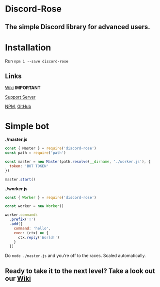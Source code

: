 # Discord-Rose

## The simple Discord library for advanced users.

# Installation

Run `npm i --save discord-rose`

## Links

[Wiki](https://github.com/discord-rose/discord-rose/wiki) **IMPORTANT**

[Support Server](https://discord.gg/EdpA6qRHhs)

[NPM](https://npmjs.com/package/discord-rose), [GitHub](https://github.com/discord-rose/discord-rose)

# Simple bot

**./master.js**
```js
const { Master } = require('discord-rose')
const path = require('path')

const master = new Master(path.resolve(__dirname, './worker.js'), {
  token: 'BOT TOKEN'
})

master.start()
```

**./worker.js**
```js
const { Worker } = require('discord-rose')

const worker = new Worker()

worker.commands
  .prefix('!')
  .add({
    command: 'hello',
    exec: (ctx) => {
      ctx.reply('World!')
    }
  })
```
Do `node ./master.js` and you're off to the races. Scaled automatically.

## Ready to take it to the next level? Take a look out our [Wiki](https://github.com/discord-rose/discord-rose/wiki)
